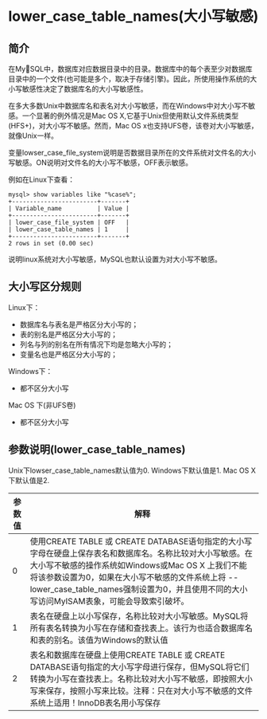 # lower\_case\_table\_names\(大小写敏感\)

## 简介

在MySQL中，数据库对应数据目录中的目录。数据库中的每个表至少对数据库目录中的一个文件\(也可能是多个，取决于存储引擎\)。因此，所使用操作系统的大小写敏感性决定了数据库名的大小写敏感性。

在多大多数Unix中数据库名和表名对大小写敏感，而在Windows中对大小写不敏感。一个显著的例外情况是Mac OS X,它基于Unix但使用默认文件系统类型\(HFS+\)，对大小写不敏感。然而，Mac OS x也支持UFS卷，该卷对大小写敏感，就像Unix一样。

变量lowser\_case\_file\_system说明是否数据目录所在的文件系统对文件名的大小写敏感。ON说明对文件名的大小写不敏感，OFF表示敏感。

例如在Linux下查看：

```
mysql> show variables like "%case%";
+------------------------+-------+
| Variable_name          | Value |
+------------------------+-------+
| lower_case_file_system | OFF   |
| lower_case_table_names | 1     |
+------------------------+-------+
2 rows in set (0.00 sec)
```

说明linux系统对大小写敏感，MySQL也默认设置为对大小写不敏感。

## 大小写区分规则

Linux下：

* 数据库名与表名是严格区分大小写的；
* 表的别名是严格区分大小写的；
* 列名与列的别名在所有情况下均是忽略大小写的；
* 变量名也是严格区分大小写的；

Windows下：

* 都不区分大小写

Mac OS 下\(非UFS卷\)

* 都不区分大小写

## 参数说明\(lower\_case\_table\_names\)

Unix下lowser\_case\_table\_names默认值为0. Windows下默认值是1. Mac OS X下默认值是2.  

|参数值|解释|  
|---|---|  
|0|使用CREATE TABLE 或 CREATE DATABASE语句指定的大小写字母在硬盘上保存表名和数据库名。名称比较对大小写敏感。在大小写不敏感的操作系统如Windows或Mac OS X 上我们不能将该参数设置为0，如果在大小写不敏感的文件系统上将 -- lower\_case\_table\_names强制设置为0，并且使用不同的大小写访问MyISAM表象，可能会导致索引破坏。|  
|1|表名在硬盘上以小写保存，名称比较对大小写敏感。MySQL将所有表名转换为小写在存储和查找表上。该行为也适合数据库名和表的别名。该值为Windows的默认值|  
|2|表名和数据库在硬盘上使用CREATE TABLE 或 CREATE DATABASE语句指定的大小写字母进行保存，但MySQL将它们转换为小写在查找表上。名称比较对大小写不敏感，即按照大小写来保存，按照小写来比较。注释：只在对大小写不敏感的文件系统上适用！InnoDB表名用小写保存|


